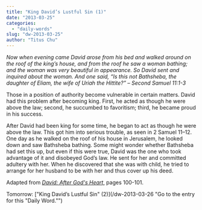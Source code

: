 ```yaml
---
title: "King David’s Lustful Sin (1)"
date: "2013-03-25"
categories: 
  - "daily-words"
slug: "dw-2013-03-25"
author: "Titus Chu"
---
```


_Now when evening came David arose from his bed and walked around on the roof of the king’s house, and from the roof he saw a woman bathing; and the woman was very beautiful in appearance. So David sent and inquired about the woman. And one said, “Is this not Bathsheba, the daughter of Eliam, the wife of Uriah the Hittite?” – Second Samuel 11:1-3_

Those in a position of authority become vulnerable in certain matters. David had this problem after becoming king. First, he acted as though he were above the law; second, he succumbed to favoritism; third, he became proud in his success.

After David had been king for some time, he began to act as though he were above the law. This got him into serious trouble, as seen in 2 Samuel 11–12. One day as he walked on the roof of his house in Jerusalem, he looked down and saw Bathsheba bathing. Some might wonder whether Bathsheba had set this up, but even if this were true, David was the one who took advantage of it and disobeyed God’s law. He sent for her and committed adultery with her. When he discovered that she was with child, he tried to arrange for her husband to be with her and thus cover up his deed.

Adapted from _[David: After God's Heart,](/book-david "Go to the listing for this book.")_ pages 100-101.

Tomorrow: ["King David’s Lustful Sin" (2)](/dw-2013-03-26 "Go to the entry for this "Daily Word."")
